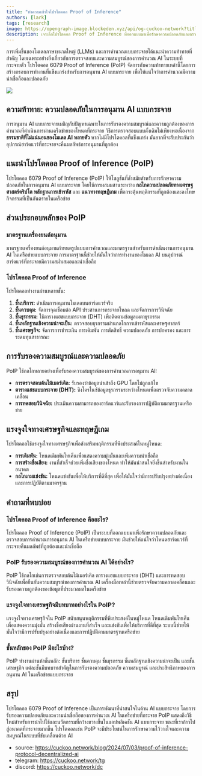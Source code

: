 ```yaml
---
title: "ทำความเข้าใจโปรโตคอล Proof of Inference"
authors: [lark]
tags: [research]
image: https://opengraph-image.blockeden.xyz/api/og-cuckoo-network?title=ทำความเข้าใจโปรโตคอล Proof of Inference
description: เจาะลึกโปรโตคอล Proof of Inference ที่ออกแบบมาเพื่อรักษาความปลอดภัยและตรวจสอบการอนุมาน AI บนเครือข่ายแบบกระจาย เรียนรู้ว่าโปรโตคอลนี้จัดการกับความท้าทายเฉพาะของการคำนวณ AI แบบกระจายอย่างไร
---
```


การเพิ่มขึ้นของโมเดลภาษาขนาดใหญ่ (LLMs) และการคำนวณแบบกระจายได้แนะนำความท้าทายที่สำคัญ โดยเฉพาะอย่างยิ่งเกี่ยวกับการตรวจสอบและความสมบูรณ์ของการคำนวณ AI ในระบบที่กระจายตัว โปรโตคอล 6079 Proof of Inference (PoIP) จัดการกับความท้าทายเหล่านี้โดยการสร้างกรอบการทำงานที่แข็งแกร่งสำหรับการอนุมาน AI แบบกระจาย เพื่อให้แน่ใจว่าการคำนวณมีความน่าเชื่อถือและปลอดภัย

![](https://cuckoo-network.b-cdn.net/2024-07-03-proof-of-inference-protocol-decentralized-ai.webp)

## ความท้าทาย: ความปลอดภัยในการอนุมาน AI แบบกระจาย

การอนุมาน AI แบบกระจายเผชิญกับปัญหาเฉพาะในการรับรองความสมบูรณ์และความถูกต้องของการคำนวณที่ดำเนินการผ่านเครือข่ายของโหนดที่กระจาย วิธีการตรวจสอบแบบดั้งเดิมไม่เพียงพอเนื่องจาก **ธรรมชาติที่ไม่แน่นอนของโมเดล AI หลายตัว** หากไม่มีโปรโตคอลที่แข็งแกร่ง มันยากที่จะรับประกันว่าอุปกรณ์ฮาร์ดแวร์ที่กระจายจะคืนผลลัพธ์การอนุมานที่ถูกต้อง

## แนะนำโปรโตคอล Proof of Inference (PoIP)

โปรโตคอล 6079 Proof of Inference (PoIP) ให้โซลูชันที่ล้ำสมัยสำหรับการรักษาความปลอดภัยในการอนุมาน AI แบบกระจาย โดยใช้การผสมผสานระหว่าง **กลไกความปลอดภัยทางเศรษฐศาสตร์คริปโต** **หลักฐานการเข้ารหัส** และ **แนวทางทฤษฎีเกม** เพื่อกระตุ้นพฤติกรรมที่ถูกต้องและลงโทษกิจกรรมที่เป็นอันตรายในเครือข่าย

## ส่วนประกอบหลักของ PoIP

### มาตรฐานเครื่องยนต์อนุมาน

มาตรฐานเครื่องยนต์อนุมานกำหนดรูปแบบการคำนวณและมาตรฐานสำหรับการดำเนินงานการอนุมาน AI ในเครือข่ายแบบกระจาย การมาตรฐานนี้ช่วยให้มั่นใจว่าการทำงานของโมเดล AI บนอุปกรณ์ฮาร์ดแวร์ที่กระจายมีความสม่ำเสมอและน่าเชื่อถือ

### โปรโตคอล Proof of Inference

โปรโตคอลทำงานผ่านหลายชั้น:
1. **ชั้นบริการ:** ดำเนินการอนุมานโมเดลบนฮาร์ดแวร์จริง
2. **ชั้นควบคุม:** จัดการจุดเชื่อมต่อ API ประสานการกระจายโหลด และจัดการการวินิจฉัย
3. **ชั้นธุรกรรม:** ใช้ตารางแฮชแบบกระจาย (DHT) เพื่อติดตามข้อมูลเมตาธุรกรรม
4. **ชั้นหลักฐานเชิงความน่าจะเป็น:** ตรวจสอบธุรกรรมผ่านกลไกการเข้ารหัสและเศรษฐศาสตร์
5. **ชั้นเศรษฐกิจ:** จัดการการชำระเงิน การเดิมพัน การตัดสิทธิ์ ความปลอดภัย การปกครอง และการระดมทุนสาธารณะ

## การรับรองความสมบูรณ์และความปลอดภัย

PoIP ใช้กลไกหลายอย่างเพื่อรับรองความสมบูรณ์ของการคำนวณการอนุมาน AI:
- **การตรวจสอบต้นไม้เมอร์เคิล:** รับรองว่าข้อมูลนำเข้าถึง GPU โดยไม่ถูกแก้ไข
- **ตารางแฮชแบบกระจาย (DHT):** ซิงโครไนซ์ข้อมูลธุรกรรมระหว่างโหนดเพื่อตรวจจับความคลาดเคลื่อน
- **การทดสอบวินิจฉัย:** ประเมินความสามารถของฮาร์ดแวร์และรับรองการปฏิบัติตามมาตรฐานเครือข่าย

## แรงจูงใจทางเศรษฐกิจและทฤษฎีเกม

โปรโตคอลใช้แรงจูงใจทางเศรษฐกิจเพื่อส่งเสริมพฤติกรรมที่พึงประสงค์ในหมู่โหนด:
- **การเดิมพัน:** โหนดเดิมพันโทเค็นเพื่อแสดงความมุ่งมั่นและเพิ่มความน่าเชื่อถือ
- **การสร้างชื่อเสียง:** งานที่สำเร็จช่วยเพิ่มชื่อเสียงของโหนด ทำให้มันน่าสนใจยิ่งขึ้นสำหรับงานในอนาคต
- **กลไกเกมแข่งขัน:** โหนดแข่งขันเพื่อให้บริการที่ดีที่สุด เพื่อให้มั่นใจว่ามีการปรับปรุงอย่างต่อเนื่องและการปฏิบัติตามมาตรฐาน

## คำถามที่พบบ่อย

### โปรโตคอล Proof of Inference คืออะไร?

โปรโตคอล Proof of Inference (PoIP) เป็นระบบที่ออกแบบมาเพื่อรักษาความปลอดภัยและตรวจสอบการคำนวณการอนุมาน AI ในเครือข่ายแบบกระจาย มันช่วยให้แน่ใจว่าโหนดฮาร์ดแวร์ที่กระจายคืนผลลัพธ์ที่ถูกต้องและน่าเชื่อถือ

### PoIP รับรองความสมบูรณ์ของการคำนวณ AI ได้อย่างไร?

PoIP ใช้กลไกเช่นการตรวจสอบต้นไม้เมอร์เคิล ตารางแฮชแบบกระจาย (DHT) และการทดสอบวินิจฉัยเพื่อยืนยันความสมบูรณ์ของการคำนวณ AI เครื่องมือเหล่านี้ช่วยตรวจจับความคลาดเคลื่อนและรับรองความถูกต้องของข้อมูลที่ประมวลผลในเครือข่าย

### แรงจูงใจทางเศรษฐกิจมีบทบาทอย่างไรใน PoIP?

แรงจูงใจทางเศรษฐกิจใน PoIP สนับสนุนพฤติกรรมที่พึงประสงค์ในหมู่โหนด โหนดเดิมพันโทเค็นเพื่อแสดงความมุ่งมั่น สร้างชื่อเสียงผ่านงานที่สำเร็จ และแข่งขันเพื่อให้บริการที่ดีที่สุด ระบบนี้ช่วยให้มั่นใจว่ามีการปรับปรุงอย่างต่อเนื่องและการปฏิบัติตามมาตรฐานเครือข่าย

### ชั้นหลักของ PoIP มีอะไรบ้าง?

PoIP ทำงานผ่านห้าชั้นหลัก: ชั้นบริการ ชั้นควบคุม ชั้นธุรกรรม ชั้นหลักฐานเชิงความน่าจะเป็น และชั้นเศรษฐกิจ แต่ละชั้นมีบทบาทสำคัญในการรับรองความปลอดภัย ความสมบูรณ์ และประสิทธิภาพของการอนุมาน AI ในเครือข่ายแบบกระจาย

## สรุป

โปรโตคอล 6079 Proof of Inference เป็นการพัฒนาที่น่าสนใจในด้าน AI แบบกระจาย โดยการรับรองความปลอดภัยและความน่าเชื่อถือของการคำนวณ AI ในเครือข่ายที่กระจาย PoIP แสดงถึงวิธีใหม่สำหรับการนำไปใช้และนวัตกรรมที่กว้างขวางขึ้นในแอปพลิเคชัน AI แบบกระจาย ขณะที่เราก้าวไปสู่อนาคตที่กระจายมากขึ้น โปรโตคอลเช่น PoIP จะมีประโยชน์ในการรักษาความไว้วางใจและความสมบูรณ์ในระบบที่ขับเคลื่อนด้วย AI

- source: https://cuckoo.network/blog/2024/07/03/proof-of-inference-protocol-decentralized-ai
- telegram: https://cuckoo.network/tg
- discord: https://cuckoo.network/dc

